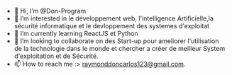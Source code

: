 - 👋 Hi, I’m @Don-Program
- 👀 I’m interested in  le développement web, l'intelligence Artificielle,la sécurité informatique et  le devloppement des systemes  d'exploitat
- 🌱 I’m currently learning  ReactJS et Python
- 💞️ I’m looking to collaborate on des Start-up pour ameliorer l'utilisation de la technologie dans le monde et chercher a créer de meilleur System d'exploitation et de Sécurité.
- 📫 How to reach me  :> raymonddoncarlos123@gmail.com.

<!---
Don-Program/Don-Program is a ✨ special ✨ repository because its `README.md` (this file) appears on your GitHub profile.
You can click the Preview link to take a look at your changes.
--->
